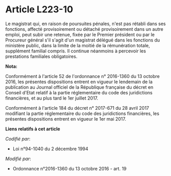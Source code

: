 # Article L223-10

Le magistrat qui, en raison de poursuites pénales, n'est pas rétabli dans ses fonctions, affecté provisoirement ou détaché
provisoirement dans un autre emploi, peut subir une retenue, fixée par le Premier président ou par le Procureur général s'il
s'agit d'un magistrat délégué dans les fonctions du ministère public, dans la limite de la moitié de la rémunération totale,
supplément familial compris. Il continue néanmoins à percevoir les prestations familiales obligatoires.

**Nota:**

Conformément à l'article 52 de l'ordonnance n° 2016-1360 du 13 octobre 2016, les présentes dispositions entrent en vigueur le
lendemain de la publication au Journal officiel de la République française du décret en Conseil d'Etat relatif à la partie
réglementaire du code des juridictions financières, et au plus tard le 1er juillet 2017.

Conformément à l'article 184 du décret n° 2017-671 du 28 avril 2017 modifiant la partie réglementaire du code des
juridictions financières, les présentes dispositions entrent en vigueur le 1er mai 2017.

**Liens relatifs à cet article**

_Codifié par_:

  - Loi n°94-1040 du 2 décembre 1994

_Modifié par_:

  - Ordonnance n°2016-1360 du 13 octobre 2016 - art. 19
